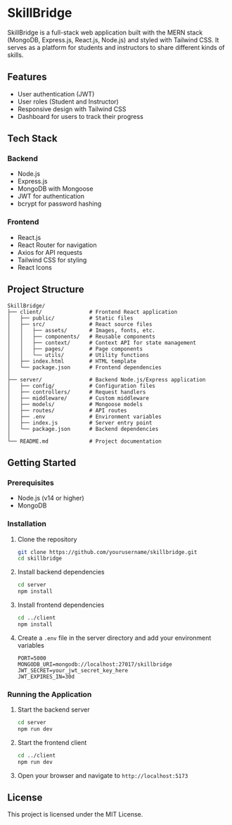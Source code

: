 # SkillBridge

SkillBridge is a full-stack web application built with the MERN stack (MongoDB, Express.js, React.js, Node.js) and styled with Tailwind CSS. It serves as a platform for students and instructors to share different kinds of skills.

## Features

- User authentication (JWT)
- User roles (Student and Instructor)
- Responsive design with Tailwind CSS
- Dashboard for users to track their progress

## Tech Stack

### Backend
- Node.js
- Express.js
- MongoDB with Mongoose
- JWT for authentication
- bcrypt for password hashing

### Frontend
- React.js
- React Router for navigation
- Axios for API requests
- Tailwind CSS for styling
- React Icons

## Project Structure

```
SkillBridge/
├── client/               # Frontend React application
│   ├── public/           # Static files
│   ├── src/              # React source files
│   │   ├── assets/       # Images, fonts, etc.
│   │   ├── components/   # Reusable components
│   │   ├── context/      # Context API for state management
│   │   ├── pages/        # Page components
│   │   └── utils/        # Utility functions
│   ├── index.html        # HTML template
│   └── package.json      # Frontend dependencies
│
├── server/               # Backend Node.js/Express application
│   ├── config/           # Configuration files
│   ├── controllers/      # Request handlers
│   ├── middleware/       # Custom middleware
│   ├── models/           # Mongoose models
│   ├── routes/           # API routes
│   ├── .env              # Environment variables
│   ├── index.js          # Server entry point
│   └── package.json      # Backend dependencies
│
└── README.md             # Project documentation
```

## Getting Started

### Prerequisites

- Node.js (v14 or higher)
- MongoDB

### Installation

1. Clone the repository
   ```bash
   git clone https://github.com/yourusername/skillbridge.git
   cd skillbridge
   ```

2. Install backend dependencies
   ```bash
   cd server
   npm install
   ```

3. Install frontend dependencies
   ```bash
   cd ../client
   npm install
   ```

4. Create a `.env` file in the server directory and add your environment variables
   ```
   PORT=5000
   MONGODB_URI=mongodb://localhost:27017/skillbridge
   JWT_SECRET=your_jwt_secret_key_here
   JWT_EXPIRES_IN=30d
   ```

### Running the Application

1. Start the backend server
   ```bash
   cd server
   npm run dev
   ```

2. Start the frontend client
   ```bash
   cd ../client
   npm run dev
   ```

3. Open your browser and navigate to `http://localhost:5173`

## License

This project is licensed under the MIT License.